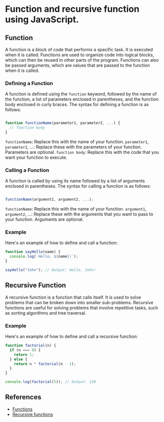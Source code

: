 # Function and recursive function using JavaScript.

## Function

A function is a block of code that performs a specific task. It is executed when it is called. Functions are used to organize code into logical blocks, which can then be reused in other parts of the program. Functions can also be passed arguments, which are values that are passed to the function when it is called.

### Defining a Function

A function is defined using the `function` keyword, followed by the name of the function, a list of parameters enclosed in parentheses, and the function body enclosed in curly braces. The syntax for defining a function is as follows:

```js

function functionName(parameter1, parameter2, ...) {
  // function body
}

```

`functionName`: Replace this with the name of your function.
`parameter1`, `parameter2`, ...: Replace these with the parameters of your function. Parameters are optional.
`function body`: Replace this with the code that you want your function to execute.

### Calling a Function

A function is called by using its name followed by a list of arguments enclosed in parentheses. The syntax for calling a function is as follows:

```js

functionName(argument1, argument2, ...);

```

`functionName`: Replace this with the name of your function.
`argument1`, `argument2`, ...: Replace these with the arguments that you want to pass to your function. Arguments are optional.

### Example

Here's an example of how to define and call a function:

```js
function sayHello(name) {
  console.log(`Hello, ${name}!`);
}

sayHello("John"); // Output: Hello, John!
```

## Recursive Function

A recursive function is a function that calls itself. It is used to solve problems that can be broken down into smaller sub-problems. Recursive functions are useful for solving problems that involve repetitive tasks, such as sorting algorithms and tree traversal.

### Example

Here's an example of how to define and call a recursive function:

```js
function factorial(n) {
  if (n === 0) {
    return 1;
  } else {
    return n * factorial(n - 1);
  }
}

console.log(factorial(5)); // Output: 120
```

## References

- [Functions](https://developer.mozilla.org/en-US/docs/Web/JavaScript/Guide/Functions)
- [Recursive functions](https://developer.mozilla.org/en-US/docs/Web/JavaScript/Guide/Functions#recursive_functions)
